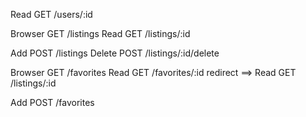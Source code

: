 <!-- Browser GET   /users -->
Read    GET   /users/:id
<!-- Edit    POST  /users/:id -->
<!-- Add     POST  /users -->
<!-- Delete  POST  /users/:id/delete -->




Browser GET   /listings
Read    GET   /listings/:id
<!-- Edit    POST  /listings/:id -->
Add     POST  /listings
Delete  POST  /listings/:id/delete





Browser GET   /favorites
Read    GET   /favorites/:id  redirect ==> Read    GET   /listings/:id
<!-- Edit    POST  /favorites/:id -->
Add     POST  /favorites
<!-- Delete  POST  /favorites/:id/delete -->
